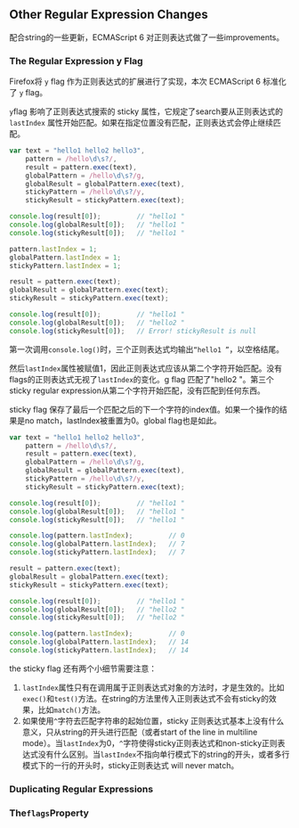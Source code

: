 ## Other Regular Expression Changes

配合string的一些更新，ECMAScript 6 对正则表达式做了一些improvements。

### The Regular Expression y Flag

Firefox将 `y` flag 作为正则表达式的扩展进行了实现，本次 ECMAScript 6 标准化了 `y` flag。

`y`flag 影响了正则表达式搜索的 sticky 属性，它规定了search要从正则表达式的 `lastIndex` 属性开始匹配。如果在指定位置没有匹配，正则表达式会停止继续匹配。

```js
var text = "hello1 hello2 hello3",
    pattern = /hello\d\s?/,
    result = pattern.exec(text),
    globalPattern = /hello\d\s?/g,
    globalResult = globalPattern.exec(text),
    stickyPattern = /hello\d\s?/y,
    stickyResult = stickyPattern.exec(text);

console.log(result[0]);         // "hello1 "
console.log(globalResult[0]);   // "hello1 "
console.log(stickyResult[0]);   // "hello1 "

pattern.lastIndex = 1;
globalPattern.lastIndex = 1;
stickyPattern.lastIndex = 1;

result = pattern.exec(text);
globalResult = globalPattern.exec(text);
stickyResult = stickyPattern.exec(text);

console.log(result[0]);         // "hello1 "
console.log(globalResult[0]);   // "hello2 "
console.log(stickyResult[0]);   // Error! stickyResult is null
```

第一次调用`console.log()`时，三个正则表达式均输出`“hello1 ”`，以空格结尾。

然后`lastIndex`属性被赋值1，因此正则表达式应该从第二个字符开始匹配。没有flags的正则表达式无视了`lastIndex`的变化。g flag 匹配了"hello2 "。第三个sticky regular expression从第二个字符开始匹配，没有匹配到任何东西。

sticky flag 保存了最后一个匹配之后的下一个字符的index值。如果一个操作的结果是no match，lastIndex被重置为0。global flag也是如此。

```js
var text = "hello1 hello2 hello3",
    pattern = /hello\d\s?/,
    result = pattern.exec(text),
    globalPattern = /hello\d\s?/g,
    globalResult = globalPattern.exec(text),
    stickyPattern = /hello\d\s?/y,
    stickyResult = stickyPattern.exec(text);

console.log(result[0]);         // "hello1 "
console.log(globalResult[0]);   // "hello1 "
console.log(stickyResult[0]);   // "hello1 "

console.log(pattern.lastIndex);         // 0
console.log(globalPattern.lastIndex);   // 7
console.log(stickyPattern.lastIndex);   // 7

result = pattern.exec(text);
globalResult = globalPattern.exec(text);
stickyResult = stickyPattern.exec(text);

console.log(result[0]);         // "hello1 "
console.log(globalResult[0]);   // "hello2 "
console.log(stickyResult[0]);   // "hello2 "

console.log(pattern.lastIndex);         // 0
console.log(globalPattern.lastIndex);   // 14
console.log(stickyPattern.lastIndex);   // 14
```

the sticky flag 还有两个小细节需要注意：

1. `lastIndex`属性只有在调用属于正则表达式对象的方法时，才是生效的。比如`exec()`和`test()`方法。在string的方法里传入正则表达式不会有sticky的效果，比如`match()`方法。
2. 如果使用`^`字符去匹配字符串的起始位置，sticky 正则表达式基本上没有什么意义，只从string的开头进行匹配（或者start of the line in multiline mode）。当`lastIndex`为0，`^`字符使得sticky正则表达式和non-sticky正则表达式没有什么区别。当`lastIndex`不指向单行模式下的string的开头，或者多行模式下的一行的开头时，sticky正则表达式 will never match。

### Duplicating Regular Expressions

### The`flags`Property




